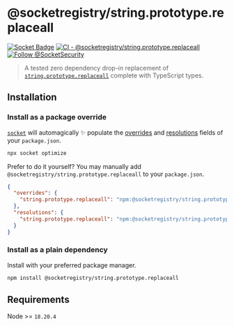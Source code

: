 # @socketregistry/string.prototype.replaceall

[![Socket Badge](https://socket.dev/api/badge/npm/package/@socketregistry/string.prototype.replaceall)](https://socket.dev/npm/package/@socketregistry/string.prototype.replaceall)
[![CI - @socketregistry/string.prototype.replaceall](https://github.com/SocketDev/socket-registry-js/actions/workflows/test.yml/badge.svg)](https://github.com/SocketDev/socket-registry-js/actions/workflows/test.yml)
[![Follow @SocketSecurity](https://img.shields.io/twitter/follow/SocketSecurity?style=social)](https://twitter.com/SocketSecurity)

> A tested zero dependency drop-in replacement of
> [`string.prototype.replaceall`](https://socket.dev/npm/package/string.prototype.replaceall)
> complete with TypeScript types.

## Installation

### Install as a package override

[`socket`](https://socket.dev/npm/package/socket) will automagically :sparkles:
populate the
[overrides](https://docs.npmjs.com/cli/v9/configuring-npm/package-json#overrides)
and [resolutions](https://yarnpkg.com/configuration/manifest#resolutions) fields
of your `package.json`.

```sh
npx socket optimize
```

Prefer to do it yourself? You may manually add
`@socketregistry/string.prototype.replaceall` to your `package.json`.

```json
{
  "overrides": {
    "string.prototype.replaceall": "npm:@socketregistry/string.prototype.replaceall@^1"
  },
  "resolutions": {
    "string.prototype.replaceall": "npm:@socketregistry/string.prototype.replaceall@^1"
  }
}
```

### Install as a plain dependency

Install with your preferred package manager.

```sh
npm install @socketregistry/string.prototype.replaceall
```

## Requirements

Node >= `18.20.4`
